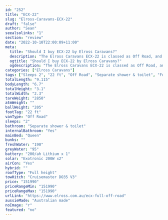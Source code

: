 ```yaml
---
id: "252"
title: "ECX-22"
slug: "Elross-Caravans-ECX-22"
draft: "false"
author: "Sean"
seealsolinks: "1"
section: "review"
date: "2022-10-10T22:00:09+11:00"
meta:
  title: "Should I buy ECX-22 by Elross Caravans?"
  description: "The Elross Caravans ECX-22 is classed as Off Road, and sleeps 2 people. It is Australian made and comes in at 22 ft. It generally has Separate shower & toilet."
  ogtitle: "Should I buy ECX-22 by Elross Caravans?"
  ogdescription: "The Elross Caravans ECX-22 is classed as Off Road, and sleeps 2 people. It is Australian made and comes in at 22 ft. It generally has Separate shower & toilet."
categories: ["Elross Caravans"]
tags: ["Sleeps 2", "22 ft", "Off Road", "Separate shower & toilet", "Full height", "Over 100k"]
totalLength: "9.115"
bodyLength: "6.7"
totalHeight: "3.1"
totalWidth: "2.3"
tareWeight: "2850"
atmWeight: ""
ballWeight: "205"
footTag: "22 ft"
vanType: "Off Road"
sleeps: "2"
bathroom: "Separate shower & toilet"
internalBathroom: "Yes"
mainBed: "Queen"
bunks: ""
freshWater: "190"
greyWater: "95"
battery: "200/ah Lithium x 1"
solar: "Exotronic 200W x2"
airCon: "Yes"
hybrid: ""
roofType: "Full height"
towHitch: "Cruisemaster DO35 V3"
price: "151990"
priceRangeMin: "151990"
priceRangeMax: "151990"
urlLink: "https://www.elross.com.au/ecx-full-off-road"
aussieMade: "Australian made"
noImage: "r"
featured: "no"
---
```

